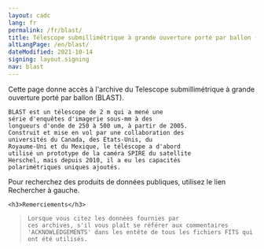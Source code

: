 ```yaml
---
layout: cadc
lang: fr
permalink: /fr/blast/
title: Télescope submillimétrique à grande ouverture porté par ballon (BLAST)
altLangPage: /en/blast/
dateModified: 2021-10-14
signing: layout.signing
nav: blast
---
```


<p>
    Cette page donne accès à l'archive du Telescope submillimétrique à grande ouverture porté par ballon (BLAST).
  
</p>

<p>
  
    BLAST est un télescope de 2 m qui a mené une
    série d'enquêtes d'imagerie sous-mm à des
    longueurs d'onde de 250 à 500 um, à partir de 2005.
    Construit et mise en vol par une collaboration des
    universités du Canada, des États-Unis, du
    Royaume-Uni et du Mexique, le téléscope a d'abord
    utilisé un prototype de la caméra SPIRE du satellite
    Herschel, mais depuis 2010, il a eu les capacités
    polarimétriques uniques ajoutés.

</p>

<p>
    Pour recherchez des produits de données publiques, utilisez le lien Rechercher à gauche.    
  
</p>

<div class="about_text">

    <h3>Remerciements</h3> 


<blockquote>
  
    Lorsque vous citez les données fournies par
    ces archives, s'il vous plaît se référer aux commentaires
    'ACKNOWLEDGEMENTS' dans les entête de tous les fichiers FITS qui
    ont été utilisés.
  
</blockquote>
</div>